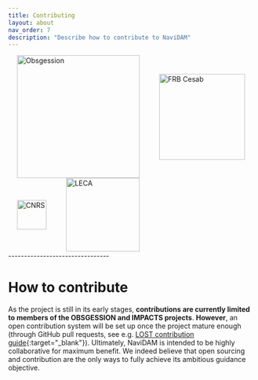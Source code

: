 ```yaml
---
title: Contributing
layout: about
nav_order: 7
description: "Describe how to contribute to NaviDAM"
---
```


<!-- Logos -->
<div class="logo-row">
  <img src="{{ site.baseurl }}/assets/images/logos/Obsgession_text_logo.png" alt="Obsgession" style="width:250px; margin:0 18px; vertical-align:middle;">
  <img src="{{ site.baseurl }}/assets/images/logos/logo-FRB-Cesab-anglais_cropped.png" alt="FRB Cesab" style="width:175px; margin:0 18px; vertical-align:middle;">
  <img src="{{ site.baseurl }}/assets/images/logos/Logo_cnrs.png" alt="CNRS" style="width:60px; margin:0 18px; vertical-align:middle;">
  <img src="{{ site.baseurl }}/assets/images/logos/logo-leca.png" alt="LECA" style="width:150px; margin:0 18px; vertical-align:middle;">
</div>
--------------------------------

# How to contribute

<!-- ## Table of Contents
{: .no_toc .text-delta }
1. TOC
{:toc} -->


As the project is still in its early stages, **contributions are currently limited to members of the OBSGESSION and IMPACTS projects**.
**However**, an open contribution system will be set up once the project mature enough (through GitHub pull requests, see e.g. [LOST contribution guide](https://lost-stats.github.io/Contributing/Contributing.html){:target="_blank"}).
Ultimately, NaviDAM is intended to be highly collaborative for maximum benefit.
We indeed believe that open sourcing and contribution are the only ways to fully achieve its ambitious guidance objective.


